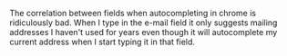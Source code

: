 The correlation between fields when autocompleting in chrome is ridiculously bad. When I type in the e-mail field it only suggests mailing addresses I haven't used for years even though it will autocomplete my current address when I start typing it in that field.

